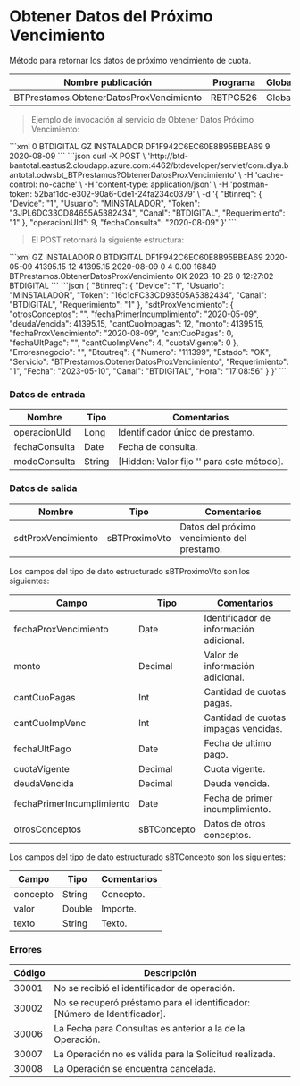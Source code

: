 # Obtener Datos del Próximo Vencimiento 

Método para retornar los datos de próximo vencimiento de cuota. 

Nombre publicación | Programa | Global/País 
--------- | ----------- | ----------- 
BTPrestamos.ObtenerDatosProxVencimiento | RBTPG526 | Global 

> Ejemplo de invocación al servicio de Obtener Datos Próximo Vencimiento: 

<code-group> 
<code-block title="XML" active> 
```xml 
<soapenv:Envelope xmlns:soapenv="http://schemas.xmlsoap.org/soap/envelope/" xmlns:bts="http://uy.com.dlya.bantotal/BTSOA/"> 
   <soapenv:Header/> 
   <soapenv:Body> 
      <bts:BTPrestamos.ObtenerDatosProxVencimiento> 
         <bts:Btinreq> 
            <bts:Requerimiento>0</bts:Requerimiento> 
            <bts:Canal>BTDIGITAL</bts:Canal> 
            <bts:Device>GZ</bts:Device> 
            <bts:Usuario>INSTALADOR</bts:Usuario> 
            <bts:Token>DF1F942C6EC60E8B95BBEA69</bts:Token> 
         </bts:Btinreq> 
         <bts:operacionUId>9</bts:operacionUId> 
         <bts:fechaConsulta>2020-08-09</bts:fechaConsulta> 
      </bts:BTPrestamos.ObtenerDatosProxVencimiento> 
   </soapenv:Body> 
</soapenv:Envelope> 
``` 
</code-block> 

<code-block title="JSON"> 
```json 
curl -X POST \ 
	'http://btd-bantotal.eastus2.cloudapp.azure.com:4462/btdeveloper/servlet/com.dlya.bantotal.odwsbt_BTPrestamos?ObtenerDatosProxVencimiento' \ 
	-H 'cache-control: no-cache' \ 
	-H 'content-type: application/json' \ 
	-H 'postman-token: 52baf1dc-e302-90a6-0de1-24fa234c0379' \ 
	-d '{ 
	"Btinreq": { 
	  "Device": "1", 
	  "Usuario": "MINSTALADOR", 
	  "Token": "3JPL6DC33CD84655A5382434", 
	  "Canal": "BTDIGITAL", 
	  "Requerimiento": "1" 
	}, 
	"operacionUId": 9, 
    "fechaConsulta": "2020-08-09" 
}' 
``` 
</code-block> 
</code-group> 

> El POST retornará la siguiente estructura: 

<code-group> 
<code-block title="XML" active> 
```xml 
<SOAP-ENV:Envelope xmlns:SOAP-ENV="http://schemas.xmlsoap.org/soap/envelope/" xmlns:xsd="http://www.w3.org/2001/XMLSchema" xmlns:SOAP-ENC="http://schemas.xmlsoap.org/soap/encoding/" xmlns:xsi="http://www.w3.org/2001/XMLSchema-instance"> 
   <SOAP-ENV:Body> 
      <BTPrestamos.ObtenerDatosProxVencimientoResponse xmlns="http://uy.com.dlya.bantotal/BTSOA/"> 
         <Btinreq> 
            <Device>GZ</Device> 
            <Usuario>INSTALADOR</Usuario> 
            <Requerimiento>0</Requerimiento> 
            <Canal>BTDIGITAL</Canal> 
            <Token>DF1F942C6EC60E8B95BBEA69</Token> 
         </Btinreq> 
         <sdtProxVencimiento> 
            <otrosConceptos></otrosConceptos> 
            <fechaPrimerIncumplimiento>2020-05-09</fechaPrimerIncumplimiento> 
            <deudaVencida>41395.15</deudaVencida> 
            <cantCuoImpagas>12</cantCuoImpagas> 
            <monto>41395.15</monto> 
            <fechaProxVencimiento>2020-08-09</fechaProxVencimiento> 
            <cantCuoPagas>0</cantCuoPagas> 
            <fechaUltPago/> 
            <cantCuoImpVenc>4</cantCuoImpVenc> 
            <cuotaVigente>0.00</cuotaVigente> 
         </sdtProxVencimiento> 
         <Erroresnegocio></Erroresnegocio> 
         <Btoutreq> 
            <Numero>16849</Numero> 
            <Servicio>BTPrestamos.ObtenerDatosProxVencimiento</Servicio> 
            <Estado>OK</Estado> 
            <Fecha>2023-10-26</Fecha> 
            <Requerimiento>0</Requerimiento> 
            <Hora>12:27:02</Hora> 
            <Canal>BTDIGITAL</Canal> 
         </Btoutreq> 
      </BTPrestamos.ObtenerDatosProxVencimientoResponse> 
   </SOAP-ENV:Body> 
</SOAP-ENV:Envelope> 
``` 
</code-block> 

<code-block title="JSON"> 
```json 
{ 
   "Btinreq": { 
      "Device": "1", 
      "Usuario": "MINSTALADOR", 
      "Token": "16c1cFC33CD93505A5382434", 
      "Canal": "BTDIGITAL", 
      "Requerimiento": "1" 
   }, 
    "sdtProxVencimiento": { 
        "otrosConceptos": "", 
        "fechaPrimerIncumplimiento": "2020-05-09", 
        "deudaVencida": 41395.15, 
        "cantCuoImpagas": 12, 
        "monto": 41395.15, 
        "fechaProxVencimiento": "2020-08-09", 
        "cantCuoPagas": 0, 
        "fechaUltPago": "", 
        "cantCuoImpVenc": 4, 
        "cuotaVigente": 0 
    }, 
    "Erroresnegocio": "", 
   "Btoutreq": { 
      "Numero": "111399", 
      "Estado": "OK", 
      "Servicio": "BTPrestamos.ObtenerDatosProxVencimiento", 
      "Requerimiento": "1", 
      "Fecha": "2023-05-10", 
      "Canal": "BTDIGITAL", 
      "Hora": "17:08:56" 
   } 
}' 
``` 
</code-block> 
</code-group> 

### Datos de entrada 

Nombre | Tipo | Comentarios 
--------- | ----------- | ----------- 
operacionUId | Long | Identificador único de prestamo. 
fechaConsulta | Date | Fecha de consulta. 
modoConsulta | String | [Hidden: Valor fijo '' para este método]. 

### Datos de salida 

Nombre | Tipo | Comentarios 
--------- | ----------- | ----------- 
sdtProxVencimiento | sBTProximoVto  | Datos del próximo vencimiento del prestamo. 

Los campos del tipo de dato estructurado sBTProximoVto son los siguientes: 

Campo | Tipo | Comentarios 
--------- | ----------- | ----------- 
fechaProxVencimiento | Date | Identificador de información adicional. 
monto | Decimal | Valor de información adicional. 
cantCuoPagas | Int | Cantidad de cuotas pagas. 
cantCuoImpVenc | Int | Cantidad de cuotas impagas vencidas. 
fechaUltPago | Date | Fecha de ultimo pago. 
cuotaVigente | Decimal | Cuota vigente. 
deudaVencida | Decimal | Deuda vencida. 
fechaPrimerIncumplimiento | Date | Fecha de primer incumplimiento. 
otrosConceptos | sBTConcepto | Datos de otros conceptos. 

Los campos del tipo de dato estructurado sBTConcepto son los siguientes: 

Campo | Tipo | Comentarios 
--------- | ----------- | ----------- 
concepto | String | Concepto. 
valor | Double | Importe. 
texto | String | Texto. 

### Errores 

Código | Descripción 
----------- | ----------- 
30001 | No se recibió el identificador de operación. 
30002 | No se recuperó préstamo para el identificador: [Número de Identificador]. 
30006 | La Fecha para Consultas es anterior a la de la Operación. 
30007 | La Operación no es válida para la Solicitud realizada. 
30008 | La Operación se encuentra cancelada. 

 
